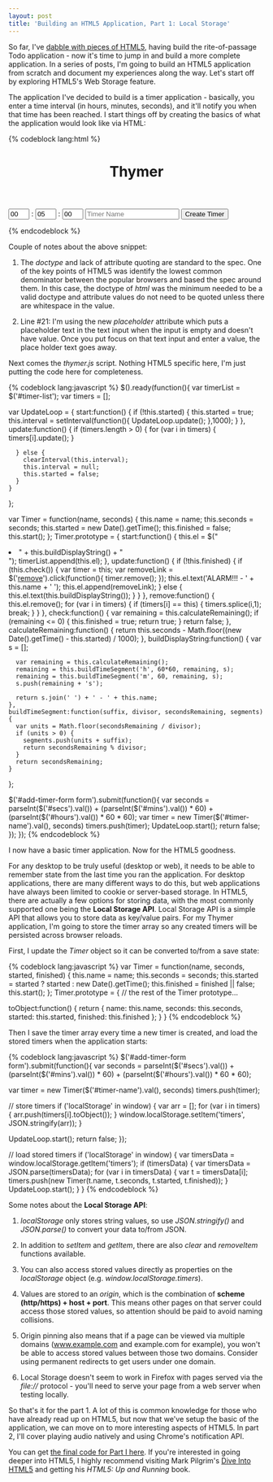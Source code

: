 ```yaml
--- 
layout: post
title: 'Building an HTML5 Application, Part 1: Local Storage'
---
```


So far, I've [dabble with pieces of HTML5](easy-storage-for-html5-applications.html), having build the rite-of-passage Todo application - now it's time to jump in and build a more complete application.  In a series of posts, I'm going to build an HTML5 application from scratch and document my experiences along the way.  Let's start off by exploring HTML5's Web Storage feature.

The application I've decided to build is a timer application - basically, you enter a time interval (in hours, minutes, seconds), and it'll notify you when that time has been reached.  I start things off by creating the basics of what the application would look like via HTML:

{% codeblock lang:html %}
<!doctype html>
<html>
<head>
<title>Thymer</title>
</head>
<body>
  <header>
    <h1>Thymer</h1>
  </header>
  <div id=content>
    <div id=add-timer-form>
      <input class=text name=hours value=00 size=2> :
      <input class=text name=mins value=05 size=2> :
      <input class=text name=secs value=00 size=2>
      <input name=name placeholder='Timer Name'>
      <input type=submit value='Create Timer'>
    </div>
    <ul id=timer-list></ul>
  </div>
  <script src=thymer.js></script>
</body>
</html>
{% endcodeblock %}

Couple of notes about the above snippet:

1. The *doctype* and lack of attribute quoting are standard to the spec.  One of the key points of HTML5 was identify the lowest common denominator between the popular browsers and based the spec around them.  In this case, the doctype of *html* was the minimum needed to be a valid doctype and attribute values do not need to be quoted unless there are whitespace in the value.

2. Line #21: I'm using the new *placeholder* attribute which puts a placeholder text in the text input when the input is empty and doesn't have value.  Once you put focus on that text input and enter a value, the place holder text goes away.

Next comes the *thymer.js* script.  Nothing HTML5 specific here, I'm just putting the code here for completeness.

{% codeblock lang:javascript %}
$().ready(function(){
  var timerList = $('#timer-list');
  var timers = [];

  var UpdateLoop = {
    start:function() {
      if (!this.started) {
        this.started = true;
        this.interval = setInterval(function(){
          UpdateLoop.update();
        },1000);
      }
    },
    update:function() {
      if (timers.length > 0) {
        for (var i in timers) {
          timers[i].update();
        }

      } else {
        clearInterval(this.interval);
        this.interval = null;
        this.started = false;
      }
    }
  };

  var Timer = function(name, seconds) {
    this.name = name;
    this.seconds = seconds;
    this.started = new Date().getTime();
    this.finished = false;
    this.start();
  };
  Timer.prototype = {
    start:function() {
      this.el = $("<li>" + this.buildDisplayString() + "</li>");
      timerList.append(this.el);
    },
    update:function() {
      if (!this.finished) {
        if (this.check()) {
          var timer = this;
          var removeLink = $('<a href="#">remove</a>').click(function(){
            timer.remove();
          });
          this.el.text('ALARM!!! - ' + this.name + ' ');
          this.el.append(removeLink);
        } else {
          this.el.text(this.buildDisplayString());
        }
      }
    },
    remove:function() {
      this.el.remove();
      for (var i in timers) {
        if (timers[i] == this) {
          timers.splice(i,1);
          break;
        }
      }
    },
    check:function() {
      var remaining = this.calculateRemaining();
      if (remaining <= 0) {
        this.finished = true;
        return true;
      }
      return false;
    },
    calculateRemaining:function() {
      return this.seconds - Math.floor((new Date().getTime() - this.started) / 1000);
    },
    buildDisplayString:function() {
      var s = [];

      var remaining = this.calculateRemaining();
      remaining = this.buildTimeSegment('h', 60*60, remaining, s);
      remaining = this.buildTimeSegment('m', 60, remaining, s);
      s.push(remaining + 's');

      return s.join(' ') + ' - ' + this.name;
    },
    buildTimeSegment:function(suffix, divisor, secondsRemaining, segments) {
      var units = Math.floor(secondsRemaining / divisor);
      if (units > 0) {
        segments.push(units + suffix);
        return secondsRemaining % divisor;
      }
      return secondsRemaining;
    }
  };

  $('#add-timer-form form').submit(function(){
    var seconds = parseInt($('#secs').val()) +
        (parseInt($('#mins').val()) * 60) +
        (parseInt($('#hours').val()) * 60 * 60);
    var timer = new Timer($('#timer-name').val(), seconds)
    timers.push(timer);
    UpdateLoop.start();
    return false;
  });
});
{% endcodeblock %}

I now have a basic timer application.  Now for the HTML5 goodness.

For any desktop to be truly useful (desktop or web), it needs to be able to remember state from the last time you ran the application.  For desktop applications, there are many different ways to do this, but web applications have always been limited to cookie or server-based storage.  In HTML5, there are actually a few options for storing data, with the most commonly supported one being the **Local Storage API**.  Local Storage API is a simple API that allows you to store data as key/value pairs.  For my Thymer application, I'm going to store the timer array so any created timers will be persisted across browser reloads.

First, I update the *Timer* object so it can be converted to/from a save state:

{% codeblock lang:javascript %}
var Timer = function(name, seconds, started, finished) {
  this.name = name;
  this.seconds = seconds;
  this.started = started ? started : new Date().getTime();
  this.finished = finished || false;
  this.start();
};
Timer.prototype = {
  // the rest of the Timer prototype...

  toObject:function() {
    return {
      name: this.name,
      seconds: this.seconds,
      started: this.started,
      finished: this.finished
    };
  }
}
{% endcodeblock %}

Then I save the timer array every time a new timer is created, and load the stored timers when the application starts:

{% codeblock lang:javascript %}
$('#add-timer-form form').submit(function(){
  var seconds = parseInt($('#secs').val()) +
      (parseInt($('#mins').val()) * 60) +
      (parseInt($('#hours').val()) * 60 * 60);

  var timer = new Timer($('#timer-name').val(), seconds)
  timers.push(timer);

  // store timers
  if ('localStorage' in window) {
    var arr = [];
    for (var i in timers) {
      arr.push(timers[i].toObject());
    }
    window.localStorage.setItem('timers', JSON.stringify(arr));
  }

  UpdateLoop.start();
  return false;
});

// load stored timers
if ('localStorage' in window) {
  var timersData = window.localStorage.getItem('timers');
  if (timersData) {
    var timersData = JSON.parse(timersData);
    for (var i in timersData) {
      var t = timersData[i];
      timers.push(new Timer(t.name, t.seconds, t.started, t.finished));
    }
    UpdateLoop.start();
  }
}
{% endcodeblock %}

Some notes about the **Local Storage API**:

1. _localStorage_ only stores string values, so use *JSON.stringify()* and *JSON.parse()* to convert your data to/from JSON.

2. In addition to _setItem_ and _getItem_, there are also *clear* and *removeItem* functions available.

3. You can also access stored values directly as properties on the *localStorage* object (e.g. *window.localStorage.timers*).

4. Values are stored to an *origin*, which is the combination of **scheme (http/https) + host + port**.  This means other pages on that server could access those stored values, so attention should be paid to avoid naming collisions.

5. Origin pinning also means that if a page can be viewed via multiple domains (www.example.com and example.com for example), you won't be able to access stored values between those two domains.  Consider using permanent redirects to get users under one domain.

6. Local Storage doesn't seem to work in Firefox with pages served via the _file://_ protocol - you'll need to serve your page from a web server when testing locally.

So that's it for the part 1.  A lot of this is common knowledge for those who have already read up on HTML5, but now that we've setup the basic of the application, we can move on to more interesting aspects of HTML5.  In part 2, I'll cover playing audio natively and using Chrome's notification API.

You can get [the final code for Part I here](https://github.com/cyu/thymer/tree/part1).  If you're interested in going deeper into HTML5, I highly recommend visiting Mark Pilgrim's [Dive Into HTML5](http://diveintohtml5.org/) and getting his *HTML5: Up and Running* book.
